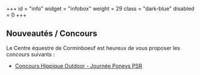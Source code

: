+++
id = "info"
widget = "infobox"
weight = 29
class = "dark-blue"
disabled = 0
+++
## Nouveautés / Concours

Le Centre équestre de Corminboeuf est heureux de vous proposer les concours suivants :

- [Concours Hippique Outdoor - Journée Poneys PSR](/concours/2022/2022-06-25/)
